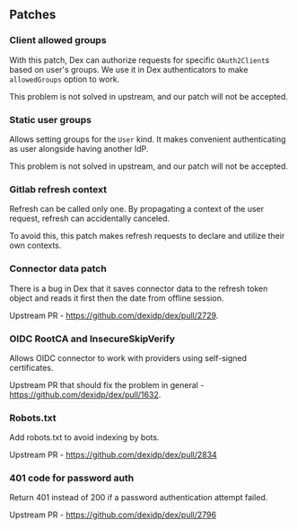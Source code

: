 ## Patches

### Client allowed groups

With this patch, Dex can authorize requests for specific `OAuth2Client`s based on user's groups.
We use it in Dex authenticators to make `allowedGroups` option to work.

This problem is not solved in upstream, and our patch will not be accepted.

### Static user groups

Allows setting groups for the `User` kind. It makes convenient authenticating as user alongside having another IdP.

This problem is not solved in upstream, and our patch will not be accepted.

### Gitlab refresh context

Refresh can be called only one. By propagating a context of the user request, refresh can accidentally canceled.

To avoid this, this patch makes refresh requests to declare and utilize their own contexts.

### Connector data patch

There is a bug in Dex that it saves connector data to the refresh token object and reads it first then the date from offline session.

Upstream PR - https://github.com/dexidp/dex/pull/2729.

### OIDC RootCA and InsecureSkipVerify

Allows OIDC connector to work with providers using self-signed certificates.

Upstream PR that should fix the problem in general - https://github.com/dexidp/dex/pull/1632.

### Robots.txt

Add robots.txt to avoid indexing by bots.

Upstream PR  - https://github.com/dexidp/dex/pull/2834

### 401 code for password auth

Return 401 instead of 200 if a password authentication attempt failed.

Upstream PR  - https://github.com/dexidp/dex/pull/2796

